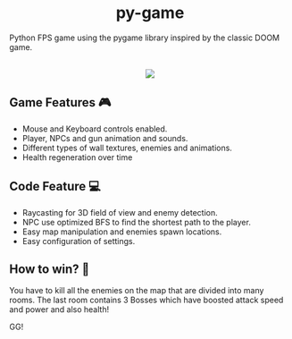 <h1 align="middle">py-game</h1>
Python FPS game using the pygame library inspired by the classic DOOM game.
<br>
<br>

<p align="center">
  <img href="https://store.steampowered.com/app/379720" 
    src="https://github.com/CharbelElBateh/py-game/assets/99130418/95354072-6f42-40c7-8cba-7758043dd07f">
  </img>
</p>

## Game Features 🎮

- Mouse and Keyboard controls enabled.
- Player, NPCs and gun animation and sounds.
- Different types of wall textures, enemies and animations.
- Health regeneration over time

## Code Feature 💻

- Raycasting for 3D field of view and enemy detection.
- NPC use optimized BFS to find the shortest path to the player.
- Easy map manipulation and enemies spawn locations.
- Easy configuration of settings.

## How to win? 🥇
You have to kill all the enemies on the map that are divided into many rooms.
The last room contains 3 Bosses which have boosted attack speed and power and also health!

GG!
